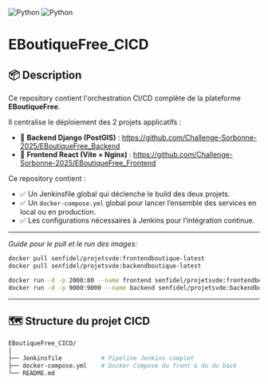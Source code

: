 ![Python](https://img.shields.io/badge/Python-3.8%2B-blue) ![Python](https://img.shields.io/badge/Jenkins-3.8%2B-yellow)



# EBoutiqueFree_CICD

## 📦 Description

Ce repository contient l'orchestration CI/CD complète de la plateforme **EBoutiqueFree**.

Il centralise le déploiement des 2 projets applicatifs :

- 🎯 **Backend Django (PostGIS)** : https://github.com/Challenge-Sorbonne-2025/EBoutiqueFree_Backend
- 🎯 **Frontend React (Vite + Nginx)** : https://github.com/Challenge-Sorbonne-2025/EBoutiqueFree_Frontend

Ce repository contient :

- ✅ Un Jenkinsfile global qui déclenche le build des deux projets.
- ✅ Un `docker-compose.yml` global pour lancer l’ensemble des services en local ou en production.
- ✅ Les configurations nécessaires à Jenkins pour l’intégration continue.
---
  *Guide pour le pull et le run des images:*
  ```bash
docker pull senfidel/projetsvde:frontendboutique-latest
docker pull senfidel/projetsvde:backendboutique-latest

docker run -d -p 2000:80 --name frontend senfidel/projetsvde:frontendboutique-latest
docker run -d -p 9000:9000 --name backend senfidel/projetsvde:backendboutique-latest
```

---

## 🗺️ Structure du projet CICD

```bash
EBoutiqueFree_CICD/
│
├── Jenkinsfile           # Pipeline Jenkins complet
├── docker-compose.yml    # Docker Compose du front & du du back
└── README.md             
